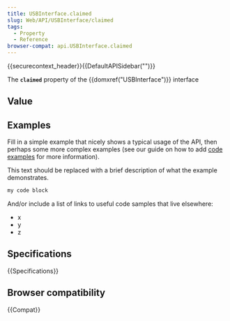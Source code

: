 ```yaml
---
title: USBInterface.claimed
slug: Web/API/USBInterface/claimed
tags:
  - Property
  - Reference
browser-compat: api.USBInterface.claimed
---
```

{{securecontext_header}}{{DefaultAPISidebar("")}}

The **`claimed`** property of the {{domxref("USBInterface")}} interface 

## Value



## Examples

Fill in a simple example that nicely shows a typical usage of the API, then perhaps some more complex examples (see our guide on how to add [code examples](/en-US/docs/MDN/Contribute/Structures/Code_examples) for more information).

This text should be replaced with a brief description of what the example demonstrates.

```js
my code block
```

And/or include a list of links to useful code samples that live elsewhere:

*   x
*   y
*   z

## Specifications

{{Specifications}}

## Browser compatibility

{{Compat}}


